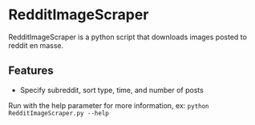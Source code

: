 # RedditImageScraper

RedditImageScraper is a python script that downloads images posted to reddit en masse.

## Features

* Specify subreddit, sort type, time, and number of posts

Run with the help parameter for more information, ex: ```python RedditImageScraper.py --help```